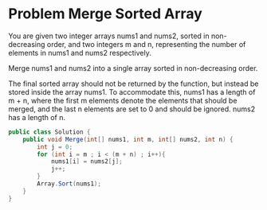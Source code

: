 # Problem Merge Sorted Array
You are given two integer arrays nums1 and nums2, sorted in non-decreasing order, and two integers m and n, representing the number of elements in nums1 and nums2 respectively.

Merge nums1 and nums2 into a single array sorted in non-decreasing order.

The final sorted array should not be returned by the function, but instead be stored inside the array nums1. To accommodate this, nums1 has a length of m + n, where the first m elements denote the elements that should be merged, and the last n elements are set to 0 and should be ignored. nums2 has a length of n.
```C#
public class Solution {
    public void Merge(int[] nums1, int m, int[] nums2, int n) {
        int j = 0;
        for (int i = m ; i < (m + n) ; i++){
            nums1[i] = nums2[j];
            j++;            
        }
        Array.Sort(nums1);
    }
}
```